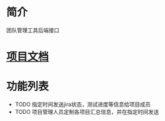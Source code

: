 # 简介
团队管理工具后端接口

# [项目文档](https://github.com/cangyan/team-manager-tool-api/wiki)

# 功能列表
- TODO 指定时间发送jira状态，测试进度等信息给项目成员
- TODO 项目管理人员定制各项目汇总信息，并在指定时间发送

